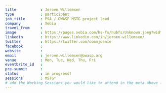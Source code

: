 ```yaml
---
title           : Jeroen Willemsen
type            : participant
job_title       : PSA / OWASP MSTG project lead
company         : Xebia
travel_from     :
image           : https://pages.xebia.com/hs-fs/hubfs/Unknown.jpeg?width=522&name=Unknown.jpeg
linkedin        : https://www.linkedin.com/in/jeroen-willemsen/
twitter         : https://twitter.com/commjoenie
facebook        :
website         :
email           : jeroen.willemsen@owasp.org
venue           : Mon, Tue, Wed, Thu, Fri
eventbrite_id   :
pre-summit      :
status          : in progress?
sessions        : MSTG*
# add the Working Sessions you would like to attend in the meta above (use the session's title) e.g. sessions (one per line): -Security Playbooks Diagrams -Hackathon Daily Sessions
---
```


<!-- put more details about participant here -->
